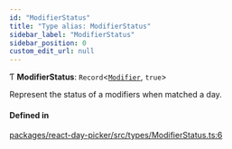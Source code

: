 ```yaml
---
id: "ModifierStatus"
title: "Type alias: ModifierStatus"
sidebar_label: "ModifierStatus"
sidebar_position: 0
custom_edit_url: null
---
```


Ƭ **ModifierStatus**: `Record`<[`Modifier`](Modifier), ``true``\>

Represent the status of a modifiers when matched a day.

#### Defined in

[packages/react-day-picker/src/types/ModifierStatus.ts:6](https://github.com/gpbl/react-day-picker/blob/6bc3b9d0/packages/react-day-picker/src/types/ModifierStatus.ts#L6)

